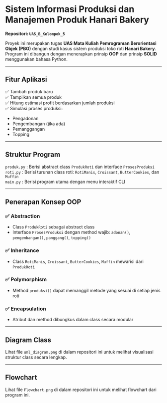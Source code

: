 # Sistem Informasi Produksi dan Manajemen Produk Hanari Bakery
**Repositori: `UAS_B_Kelompok_5`**

Proyek ini merupakan tugas **UAS Mata Kuliah Pemrograman Berorientasi Objek (PBO)** dengan studi kasus sistem produksi toko roti **Hanari Bakery**. Program ini dibangun dengan menerapkan prinsip **OOP** dan prinsip **SOLID** menggunakan bahasa Python.

---

## Fitur Aplikasi

✅ Tambah produk baru  
✅ Tampilkan semua produk  
✅ Hitung estimasi profit berdasarkan jumlah produksi  
✅ Simulasi proses produksi:  
- Pengadonan  
- Pengembangan (jika ada)  
- Pemanggangan  
- Topping  

---

## Struktur Program

`produk.py`  : Berisi abstract class `ProdukRoti` dan interface `ProsesProduksi`  
`roti.py`    : Berisi turunan class roti: `RotiManis`, `Croissant`, `ButterCookies`, dan `Muffin`  
`main.py`    : Berisi program utama dengan menu interaktif CLI  

---

## Penerapan Konsep OOP

### ✅ Abstraction
- Class `ProdukRoti` sebagai abstract class  
- Interface `ProsesProduksi` dengan method wajib: `adonan()`, `pengembangan()`, `panggang()`, `topping()`

### ✅ Inheritance
- Class `RotiManis`, `Croissant`, `ButterCookies`, `Muffin` mewarisi dari `ProdukRoti`

### ✅ Polymorphism
- Method `produksi()` dapat memanggil metode yang sesuai di setiap jenis roti

### ✅ Encapsulation
- Atribut dan method dibungkus dalam class secara modular

---

## Diagram Class

Lihat file `uml_diagram.png` di dalam repositori ini untuk melihat visualisasi struktur class secara lengkap.

---

## Flowchart

Lihat file `Flowchart.png` di dalam repositori ini untuk melihat flowchart dari program ini.
